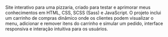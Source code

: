 Site interativo para uma pizzaria, criado para testar e aprimorar meus conhecimentos em HTML, CSS, SCSS (Sass) e JavaScript. O projeto inclui um carrinho de compras dinâmico onde os clientes podem visualizar o menu, adicionar e remover itens do carrinho e simular um pedido, interface responsiva e interação intuitiva para os usuários.
